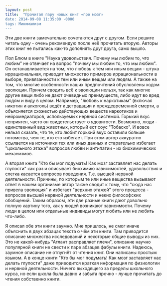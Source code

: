 ```yaml
---
layout: post
title:  "Прочитал пару новых книг «про мозг»
date: 2014-09-08 11:35:00 -0000
tags: Минимализм
---
```


Эти две книги замечательно сочетаются друг с другом. Если решите читать одну - очень рекомендую после неё прочитать вторую. Авторы этих книг не пытались как-то дополнять друг друга, само вышло. 

Пол Блюм в книге "Наука удовольствия. Почему мы любим то, что любим" не отвечает на вопрос "почему мы любим то, что мы любим". Он останавливается на том, что любовь к тем или иным вещам - штука иррациональная, приводит множество примеров иррациональности в выборе, привязанности к тем или иным вещам или людям. А также на том, что многие особенности наших предпочтений обусловлены ходом эволюции. Причем сводить всё к эволюции нельзя, так как многие другие вещи либо не дают очевидных преимуществ, либо идут во вред людям и виду в целом. Например, "любовь к наркотикам" (включая никотин и алкоголь) ведёт к деградации и преждевременной смерти, а объясняется схожестью действующих веществ наркотиков и нейромедиаторов, используемых нервной системой. Горький вкус неприятен, часто он свидетельствует о ядовитости. Возможно, люди - единственный вид животных, который ест соус "Тобаско". И вовсе нельзя сказать, что те, кто любит горький вкус оставили больше потомства, чем те, кто его избегает. При этом автор аккуратно ссылается на источники тех или иных данных и старательно избегает "цокольного этажа" вопросов любви и антипатии - их биохимических механизмов. 

А вторая книга "Кто бы мог подумать! Как мозг заставляет нас делать глупости" как раз и описывает биохимию зависимостей, удовольствия и слегка касается вопросов поведения. Т.е. высшей нервной деятельности. Причины, по которым те или иные вещества вызывают ответ в нашем организме автор также сводит к тому, что "сюда нас привела эволюция" и избегает "верхних этажей" этого процесса - вопросов высшей нервной деятельности и неких философских обобщений. Таким образом, эти две разные книги дают довольно полную картину того, как у людей возникают зависимости. Почему люди в целом или отдельные индивиды могут любить или не любить что-либо.

Я описал обе эти книги заумно. Мне пришлось, не смог иначе объяснить в двух абзацах текста о чём эти книги.  Там приводится описание множества исследований и некоторые общие выводы из них. Это не какой-нибудь "Атлант расправляет плечи", описание научно популярной книги не свести к паре абзацев фабулы книги. Надеюсь, заумное описание не отпугнёт от чтения книг. Они написаны простым языком. А в конце книги  "Кто бы мог подумать! Как мозг заставляет нас делать глупости" даже приводится краткая информация по физиологии и нервной деятельности. Ничего выходящего за пределы школьного курса, но если школа была давно и забыта прочно - лучше прочитать до чтения собственно книги. 